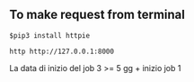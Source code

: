 ## To make request from terminal

`$pip3 install httpie`

`http http://127.0.0.1:8000`



La data di inizio del job 3 >= 5 gg + inizio job 1